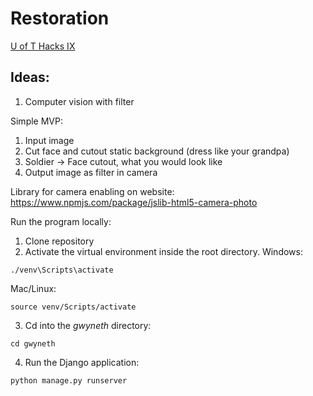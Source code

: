# Restoration
[U of T Hacks IX](https://uofthacks-ix.devpost.com/?ref_content=default&ref_feature=challenge&ref_medium=portfolio)

## Ideas:
1. Computer vision with filter

Simple MVP:
1. Input image
2. Cut face and cutout static background (dress like your grandpa) 
3. Soldier -> Face cutout, what you would look like
4. Output image as filter in camera

Library for camera enabling on website: https://www.npmjs.com/package/jslib-html5-camera-photo

Run the program locally:

1. Clone repository
2. Activate the virtual environment inside the root directory.
Windows:
```
./venv\Scripts\activate
```
Mac/Linux:
```
source venv/Scripts/activate
```
3. Cd into the _gwyneth_ directory:
```
cd gwyneth
```
4. Run the Django application:
```
python manage.py runserver
```
